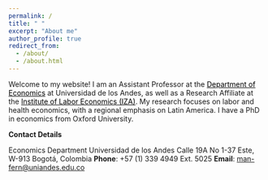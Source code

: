 ```yaml
---
permalink: /
title: " "
excerpt: "About me"
author_profile: true
redirect_from: 
  - /about/
  - /about.html
---
```


Welcome to my website! I am an Assistant Professor at the <a href="https://economia.uniandes.edu.co/" style="color: black;">Department of Economics</a> at Universidad de los Andes, as well as a Research Affiliate at the <a href="https://www.iza.org/" style="color: black;">Institute of Labor Economics (IZA)</a>. My research focuses on labor and health economics, with a regional emphasis on Latin America. I have a PhD in economics from Oxford University.

**Contact Details**

Economics Department
Universidad de los Andes 
Calle 19A No 1-37 Este, W-913 
Bogotá, Colombia
**Phone**: +57 (1) 339 4949 Ext. 5025
**Email**: <man-fern@uniandes.edu.co>